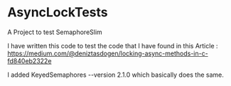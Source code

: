 # AsyncLockTests
A Project to test SemaphoreSlim

I have written this code to test the code that I have found in this Article : 
https://medium.com/@deniztasdogen/locking-async-methods-in-c-fd840eb2322e

I added KeyedSemaphores --version 2.1.0 which basically does the same. 

